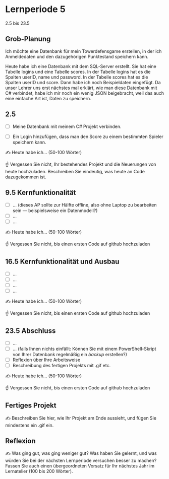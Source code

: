 # Lernperiode 5

2.5 bis 23.5

## Grob-Planung
Ich möchte eine Datenbank für mein Towerdefensgame erstellen, in der ich Anmeldedaten und den dazugehörigen Punktestand speichern kann. 

Heute habe ich eine Datenbank mit dem SQL-Server erstellt. Sie hat eine Tabelle logins und eine Tabelle scores. In der Tabelle logins hat es die Spalten userID, name und password. In der Tabelle scores hat es die Spalten userID und score. Dann habe ich noch Beispieldaten eingefügt. Da unser Lehrer uns erst nächstes mal erklärt, wie man diese Datenbank mit C# verbindet, habe ich mir noch ein wenig JSON beigebracht, weil das auch eine einfache Art ist, Daten zu speichern.

## 2.5
- [ ] Meine Datenbank mit meinem C# Projekt verbinden.
- [ ] Ein Login hinzufügen, dass man den Score zu einem bestimmten Spieler speichern kann.
      

✍️ Heute habe ich... (50-100 Wörter)

☝️ Vergessen Sie nicht, Ihr bestehendes Projekt und die Neuerungen von heute hochzuladen. Beschreiben Sie eindeutig, was heute an Code dazugekommen ist.

## 9.5 Kernfunktionalität

- [ ] ... (dieses AP sollte zur Hälfte offline, also ohne Laptop zu bearbeiten sein — beispielsweise ein Datenmodell?)
- [ ] ...
- [ ] ...

✍️ Heute habe ich... (50-100 Wörter)

☝️ Vergessen Sie nicht, bis einen ersten Code auf github hochzuladen

## 16.5 Kernfunktionalität und Ausbau

- [ ] ...
- [ ] ...
- [ ] ...
- [ ] ...

✍️ Heute habe ich... (50-100 Wörter)

☝️ Vergessen Sie nicht, bis einen ersten Code auf github hochzuladen

## 23.5 Abschluss

- [ ] ...
- [ ] ... (falls Ihnen nichts einfällt: Können Sie mit einem PowerShell-Skript von Ihrer Datenbank regelmäßig ein *backup* erstellen?)
- [ ] Reflexion über Ihre Arbeitsweise
- [ ] Beschreibung des fertigen Projekts mit .gif etc.

✍️ Heute habe ich... (50-100 Wörter)

☝️ Vergessen Sie nicht, bis einen ersten Code auf github hochzuladen

## Fertiges Projekt

✍️ Beschreiben Sie hier, wie Ihr Projekt am Ende aussieht, und fügen Sie mindestens ein .gif ein.

## Reflexion

✍️ Was ging gut, was ging weniger gut? Was haben Sie gelernt, und was würden Sie bei der nächsten Lernperiode versuchen besser zu machen? Fassen Sie auch einen übergeordneten Vorsatz für Ihr nächstes Jahr im Lernatelier (100 bis 200 Wörter).
